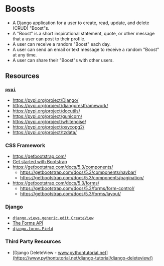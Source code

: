 # Boosts

* A Django application for a user to create, read, update, and delete (CRUD) "Boost"s.
* A "Boost" is a short inspirational statement, quote, or other message that a user can post to their profile.
* A user can receive a random "Boost" each day.
* A user can send an email or text message to receive a random "Boost" at any time.
* A user can share their "Boost"s with other users.


## Resources

### [`pypi`](https://pypi.org/)

* <https://pypi.org/project/Django/>
* <https://pypi.org/project/djangorestframework/>
* <https://pypi.org/project/docutils/>
* <https://pypi.org/project/gunicorn/>
* <https://pypi.org/project/whitenoise/>
* <https://pypi.org/project/psycopg2/>
* <https://pypi.org/project/tzdata/>

### CSS Framework

* <https://getbootstrap.com/>
* [Get started with Bootstrap](https://getbootstrap.com/docs/5.3/getting-started/introduction/)
* <https://getbootstrap.com/docs/5.3/components/>
    * <https://getbootstrap.com/docs/5.3/components/navbar/>
    * <https://getbootstrap.com/docs/5.3/components/pagination/>
* <https://getbootstrap.com/docs/5.3/forms/>
    * <https://getbootstrap.com/docs/5.3/forms/form-control/>
    * <https://getbootstrap.com/docs/5.3/forms/layout/>

### Django

* [`django.views.generic.edit.CreateView`](https://docs.djangoproject.com/en/4.1/ref/class-based-views/generic-editing/#django.views.generic.edit.CreateView)
* [The Forms API](https://docs.djangoproject.com/en/4.1/ref/forms/api/)
* [`django.forms.Field`](https://docs.djangoproject.com/en/4.1/ref/forms/fields/#django.forms.Field)

### Third Party Resources

* [Django DeleteView - www.pythontutorial.net](https://www.pythontutorial.net/django-tutorial/django-deleteview/)
